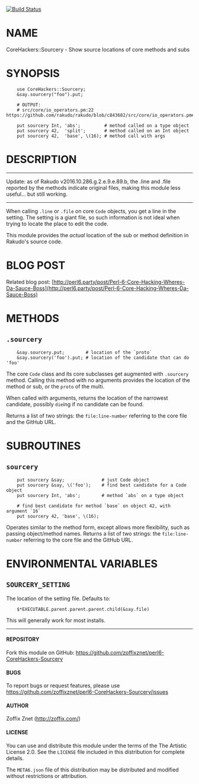[![Build Status](https://travis-ci.org/zoffixznet/perl6-CoreHackers-Sourcery.svg)](https://travis-ci.org/zoffixznet/perl6-CoreHackers-Sourcery)

# NAME

CoreHackers::Sourcery - Show source locations of core methods and subs

# SYNOPSIS

```perl6
    use CoreHackers::Sourcery;
    &say.sourcery("foo").put;

    # OUTPUT:
    # src/core/io_operators.pm:22 https://github.com/rakudo/rakudo/blob/c843682/src/core/io_operators.pm#L22

    put sourcery Int, 'abs';         # method called on a type object
    put sourcery 42,  'split';       # method called on an Int object
    put sourcery 42,  'base', \(16); # method call with args
```

# DESCRIPTION

------

Update: as of Rakudo v2016.10.286.g.2.e.9.e.89.b, the .line and .file reported
by the methods indicate original files, making this module less useful... but
still working.

------

When calling `.line` or `.file` on core `Code` objects, you get a line
in the setting. The setting is a giant file, so such information is not
ideal when trying to locate the place to edit the code.

This module provides the *actual* location of the sub or method definition
in Rakudo's source code.

# BLOG POST

Related blog post:
[http://perl6.party/post/Perl-6-Core-Hacking-Wheres-Da-Sauce-Boss](http://perl6.party/post/Perl-6-Core-Hacking-Wheres-Da-Sauce-Boss)

# METHODS

## `.sourcery`

```perl6
    &say.sourcery.put;        # location of the `proto`
    &say.sourcery('foo').put; # location of the candidate that can do 'foo'
```

The core `Code` class and its core subclasses get augmented with `.sourcery`
method. Calling this method with no arguments provides the location
of the method or sub, or the `proto` of the multi.

When called with arguments, returns the location of the narrowest candidate,
possibly `die`ing if no candidate can be found.

Returns a list of two strings: the `file:line-number` referring to the
core file and the GitHub URL.

# SUBROUTINES

## `sourcery`

```perl6
    put sourcery &say;              # just Code object
    put sourcery &say, \('foo');    # find best candidate for a Code object
    put sourcery Int, 'abs';        # method `abs` on a type object

    # find best candidate for method `base` on object 42, with argument `16`
    put sourcery 42, 'base', \(16);
```
Operates similar to the method form, except allows more flexibility, such
as passing object/method names.
Returns a list of two strings: the `file:line-number` referring to the
core file and the GitHub URL.

# ENVIRONMENTAL VARIABLES

## `SOURCERY_SETTING`

The location of the setting file. Defaults to:

```perl6
    $*EXECUTABLE.parent.parent.parent.child(&say.file)
```

This will generally work for most installs.

---

#### REPOSITORY

Fork this module on GitHub:
https://github.com/zoffixznet/perl6-CoreHackers-Sourcery

#### BUGS

To report bugs or request features, please use
https://github.com/zoffixznet/perl6-CoreHackers-Sourcery/issues

#### AUTHOR

Zoffix Znet (http://zoffix.com/)

#### LICENSE

You can use and distribute this module under the terms of the
The Artistic License 2.0. See the `LICENSE` file included in this
distribution for complete details.

The `META6.json` file of this distribution may be distributed and modified
without restrictions or attribution.
